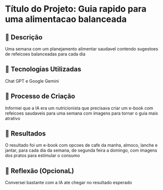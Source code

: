 # Título do Projeto: Guia rapido para uma alimentacao balanceada

## 📒 Descrição
Uma semana com um planejamento alimentar saudavel contendo sugestoes de refeicoes balanceadas para cada dia

## 🤖 Tecnologias Utilizadas
Chat GPT e Google Gemini

## 🧐 Processo de Criação
Informei que a IA era um nutricionista que precisava criar um e-book com refeicoes saudaveis para uma semana com imagens para tornar o guia mais atrativo

## 🚀 Resultados
O resultado foi um e-book com opcoes de cafe da manha, almoco, lanche e jantar, para cada dia da semana, de segunda feira a domingo, com imagens dos pratos para estimular o consumo

## 💭 Reflexão (OpcionaL)
Conversei bastante com a IA ate chegar no resultado esperado
